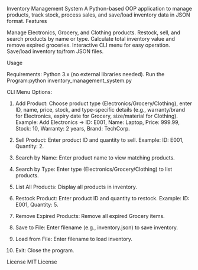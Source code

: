 Inventory Management System
A Python-based OOP application to manage products, track stock, process sales, and save/load inventory data in JSON format.
Features

Manage Electronics, Grocery, and Clothing products.
Restock, sell, and search products by name or type.
Calculate total inventory value and remove expired groceries.
Interactive CLI menu for easy operation.
Save/load inventory to/from JSON files.

Usage

Requirements: Python 3.x (no external libraries needed).
Run the Program:python inventory_management_system.py


CLI Menu Options:
1. Add Product: Choose product type (Electronics/Grocery/Clothing), enter ID, name, price, stock, and type-specific details (e.g., warranty/brand for Electronics, expiry date for Grocery, size/material for Clothing).
Example: Add Electronics → ID: E001, Name: Laptop, Price: 999.99, Stock: 10, Warranty: 2 years, Brand: TechCorp.


2. Sell Product: Enter product ID and quantity to sell.
Example: ID: E001, Quantity: 2.


3. Search by Name: Enter product name to view matching products.
4. Search by Type: Enter type (Electronics/Grocery/Clothing) to list products.
5. List All Products: Display all products in inventory.
6. Restock Product: Enter product ID and quantity to restock.
Example: ID: E001, Quantity: 5.


7. Remove Expired Products: Remove all expired Grocery items.
8. Save to File: Enter filename (e.g., inventory.json) to save inventory.
9. Load from File: Enter filename to load inventory.
10. Exit: Close the program.



License
MIT License
